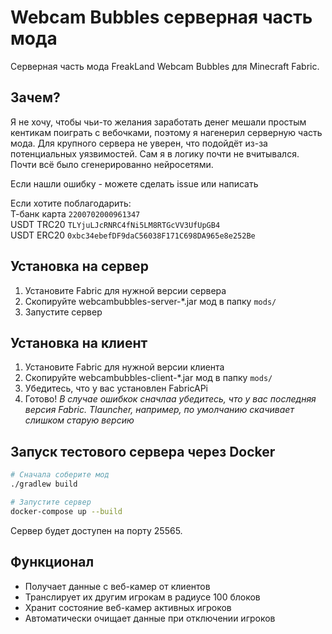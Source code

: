 # Webcam Bubbles серверная часть мода

Серверная часть мода FreakLand Webcam Bubbles для Minecraft Fabric.

## Зачем?

Я не хочу, чтобы чьи-то желания заработать денег мешали простым кентикам поиграть с вебочками, поэтому я нагенерил серверную часть мода. Для крупного сервера не уверен, что подойдёт из-за потенциальных уязвимостей. Сам я в логику почти не вчитывался. Почти всё было сгенерированно нейросетями. 

Если нашли ошибку - можете сделать issue или написать 

Если хотите поблагодарить:   
Т-банк карта `2200702000961347`   
USDT TRC20 `TLYjuLJcRNRC4fNi5LM8RTGcVV3UfUpGB4`   
USDT ERC20 `0xbc34ebefDF9daC56038F171C698DA965e8e252Be`   

## Установка на сервер

1. Установите Fabric для нужной версии сервера
2. Скопируйте webcambubbles-server-*.jar мод в папку `mods/`
4. Запустите сервер

## Установка на клиент

1. Установите Fabric для нужной версии клиента 
2. Скопируйте webcambubbles-client-*.jar мод в папку `mods/`
3. Убедитесь, что у вас установлен FabricAPi
4. Готово!
*В случае ошибкок сначлаа убедитесь, что у вас последняя версия Fabric. Tlauncher, например, по умолчанию скачивает слишком старую версию*

##  Запуск тестового сервера через Docker

```bash
# Сначала соберите мод
./gradlew build

# Запустите сервер
docker-compose up --build
```

Сервер будет доступен на порту 25565.

## Функционал

- Получает данные с веб-камер от клиентов
- Транслирует их другим игрокам в радиусе 100 блоков
- Хранит состояние веб-камер активных игроков
- Автоматически очищает данные при отключении игроков
